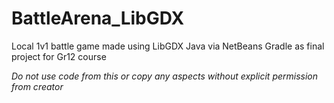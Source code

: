 # BattleArena_LibGDX
Local 1v1 battle game made using LibGDX Java via NetBeans Gradle as final project for Gr12 course

*Do not use code from this or copy any aspects without explicit permission from creator*
